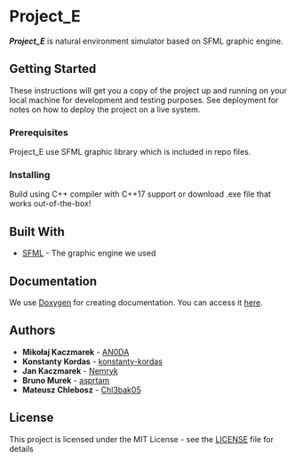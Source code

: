 # Project_E

***Project_E*** is natural environment simulator based on SFML graphic engine.

## Getting Started

These instructions will get you a copy of the project up and running on your local machine for development and testing purposes. See deployment for notes on how to deploy the project on a live system.

### Prerequisites

Project_E use SFML graphic library which is included in repo files.

### Installing

Build using C++ compiler with C++17 support or download .exe file that works out-of-the-box!

## Built With

* [SFML](https://www.sfml-dev.org/) - The graphic engine we used

## Documentation

We use [Doxygen](https://www.doxygen.nl/) for creating documentation. You can access it [here](https://an0da.github.io/Project_E/).

## Authors

* **Mikołaj Kaczmarek**  - [AN0DA](https://github.com/AN0DA)
* **Konstanty Kordas** - [konstanty-kordas](https://github.com/konstanty-kordas)
* **Jan Kaczmarek** - [Nemryk](https://github.com/Nemryk)
* **Bruno Murek** - [asprtam](https://github.com/asprtam)
* **Mateusz Chlebosz** - [Chl3bak05](https://github.com/Chl3bak05)

## License

This project is licensed under the MIT License - see the [LICENSE](LICENSE) file for details
